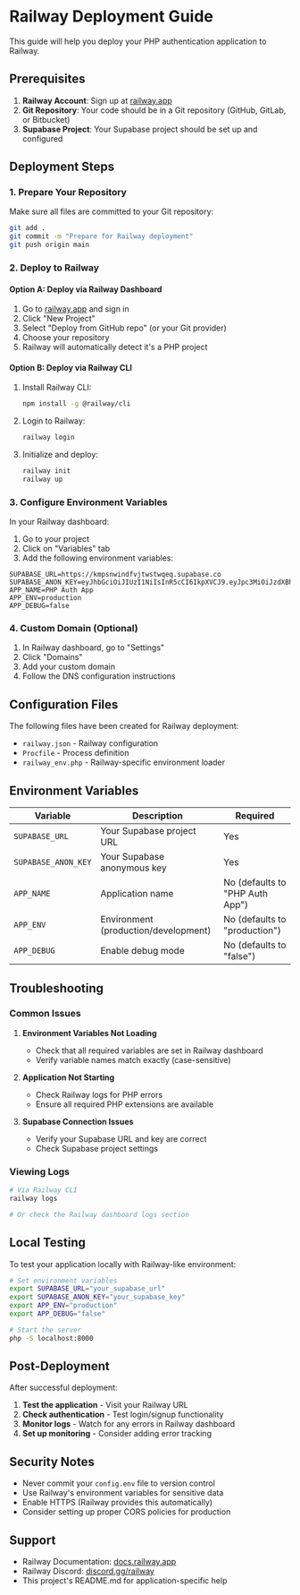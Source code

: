 # Railway Deployment Guide

This guide will help you deploy your PHP authentication application to Railway.

## Prerequisites

1. **Railway Account**: Sign up at [railway.app](https://railway.app)
2. **Git Repository**: Your code should be in a Git repository (GitHub, GitLab, or Bitbucket)
3. **Supabase Project**: Your Supabase project should be set up and configured

## Deployment Steps

### 1. Prepare Your Repository

Make sure all files are committed to your Git repository:

```bash
git add .
git commit -m "Prepare for Railway deployment"
git push origin main
```

### 2. Deploy to Railway

#### Option A: Deploy via Railway Dashboard

1. Go to [railway.app](https://railway.app) and sign in
2. Click "New Project"
3. Select "Deploy from GitHub repo" (or your Git provider)
4. Choose your repository
5. Railway will automatically detect it's a PHP project

#### Option B: Deploy via Railway CLI

1. Install Railway CLI:
   ```bash
   npm install -g @railway/cli
   ```

2. Login to Railway:
   ```bash
   railway login
   ```

3. Initialize and deploy:
   ```bash
   railway init
   railway up
   ```

### 3. Configure Environment Variables

In your Railway dashboard:

1. Go to your project
2. Click on "Variables" tab
3. Add the following environment variables:

```
SUPABASE_URL=https://kmpsnwindfvjtwstwqeq.supabase.co
SUPABASE_ANON_KEY=eyJhbGciOiJIUzI1NiIsInR5cCI6IkpXVCJ9.eyJpc3MiOiJzdXBhYmFzZSIsInJlZiI6ImttcHNud2luZGZ2anR3c3R3cWVxIiwicm9sZSI6ImFub24iLCJpYXQiOjE3NjA2NTM1MTcsImV4cCI6MjA3NjIyOTUxN30.b2Z9LNZ9zEhrdqOSvNAnH0hR_fzlnKRvnMr9XLuKuCA
APP_NAME=PHP Auth App
APP_ENV=production
APP_DEBUG=false
```

### 4. Custom Domain (Optional)

1. In Railway dashboard, go to "Settings"
2. Click "Domains"
3. Add your custom domain
4. Follow the DNS configuration instructions

## Configuration Files

The following files have been created for Railway deployment:

- `railway.json` - Railway configuration
- `Procfile` - Process definition
- `railway_env.php` - Railway-specific environment loader

## Environment Variables

| Variable | Description | Required |
|----------|-------------|----------|
| `SUPABASE_URL` | Your Supabase project URL | Yes |
| `SUPABASE_ANON_KEY` | Your Supabase anonymous key | Yes |
| `APP_NAME` | Application name | No (defaults to "PHP Auth App") |
| `APP_ENV` | Environment (production/development) | No (defaults to "production") |
| `APP_DEBUG` | Enable debug mode | No (defaults to "false") |

## Troubleshooting

### Common Issues

1. **Environment Variables Not Loading**
   - Check that all required variables are set in Railway dashboard
   - Verify variable names match exactly (case-sensitive)

2. **Application Not Starting**
   - Check Railway logs for PHP errors
   - Ensure all required PHP extensions are available

3. **Supabase Connection Issues**
   - Verify your Supabase URL and key are correct
   - Check Supabase project settings

### Viewing Logs

```bash
# Via Railway CLI
railway logs

# Or check the Railway dashboard logs section
```

## Local Testing

To test your application locally with Railway-like environment:

```bash
# Set environment variables
export SUPABASE_URL="your_supabase_url"
export SUPABASE_ANON_KEY="your_supabase_key"
export APP_ENV="production"
export APP_DEBUG="false"

# Start the server
php -S localhost:8000
```

## Post-Deployment

After successful deployment:

1. **Test the application** - Visit your Railway URL
2. **Check authentication** - Test login/signup functionality
3. **Monitor logs** - Watch for any errors in Railway dashboard
4. **Set up monitoring** - Consider adding error tracking

## Security Notes

- Never commit your `config.env` file to version control
- Use Railway's environment variables for sensitive data
- Enable HTTPS (Railway provides this automatically)
- Consider setting up proper CORS policies for production

## Support

- Railway Documentation: [docs.railway.app](https://docs.railway.app)
- Railway Discord: [discord.gg/railway](https://discord.gg/railway)
- This project's README.md for application-specific help
